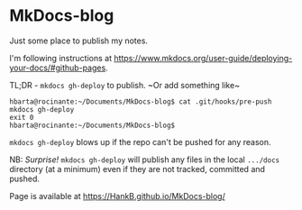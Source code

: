 # MkDocs-blog

Just some place to publish my notes.

I'm following instructions at <https://www.mkdocs.org/user-guide/deploying-your-docs/#github-pages>.

TL;DR - `mkdocs gh-deploy` to publish. ~Or add something like~

```text
hbarta@rocinante:~/Documents/MkDocs-blog$ cat .git/hooks/pre-push
mkdocs gh-deploy
exit 0
hbarta@rocinante:~/Documents/MkDocs-blog$ 
```

`mkdocs gh-deploy` blows up if the repo can't be pushed for any reason.

NB: *Surprise!* `mkdocs gh-deploy` will publish any files in the local `.../docs` directory (at a minimum) even if they are not tracked, committed and pushed.

Page is available at <https://HankB.github.io/MkDocs-blog/>
